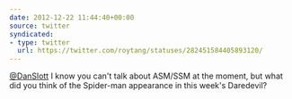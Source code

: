 ```yaml
---
date: 2012-12-22 11:44:40+00:00
source: twitter
syndicated:
- type: twitter
  url: https://twitter.com/roytang/statuses/282451584405893120/
---
```


[@DanSlott](https://twitter.com/DanSlott/) I know you can't talk about ASM/SSM at the moment, but what did you think of the Spider-man appearance in this week's Daredevil?